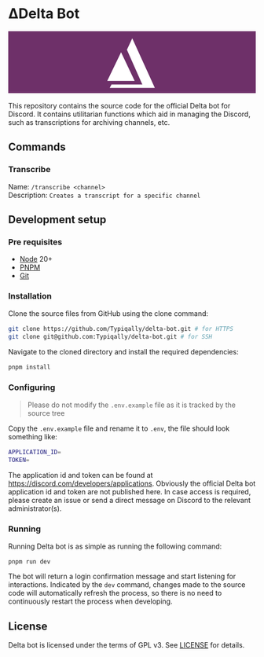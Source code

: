 # ΔDelta Bot

![Delta banner](assets/banner.png)

This repository contains the source code for the official Delta bot for Discord. It contains utilitarian functions which
aid in managing the Discord, such as transcriptions for archiving channels, etc.

## Commands

### Transcribe

Name: `/transcribe <channel>` <br>
Description: `Creates a transcript for a specific channel`

## Development setup

### Pre requisites

- [Node](https://nodejs.org/en) 20+
- [PNPM](https://pnpm.io)
- [Git](https://git-scm.com)

### Installation

Clone the source files from GitHub using the clone command:

```sh
git clone https://github.com/Typiqally/delta-bot.git # for HTTPS
git clone git@github.com:Typiqally/delta-bot.git # for SSH
```

Navigate to the cloned directory and install the required dependencies:

```sh
pnpm install
```

### Configuring

> Please do not modify the `.env.example` file as it is tracked by the source tree

Copy the `.env.example` file and rename it to `.env`, the file should look something like:

```sh
APPLICATION_ID=
TOKEN=
```

The application id and token can be found at https://discord.com/developers/applications. Obviously the official Delta
bot application id and token are not published here. In case access is required, please create an issue or send a direct
message on Discord to the relevant administrator(s).

### Running

Running Delta bot is as simple as running the following command:

```sh
pnpm run dev
```

The bot will return a login confirmation message and start listening for interactions. Indicated by the `dev` command,
changes made to the source code will automatically refresh the process, so there is no need to continuously restart the
process when developing.

## License

Delta bot is licensed under the terms of GPL v3. See [LICENSE](LICENSE) for details.

